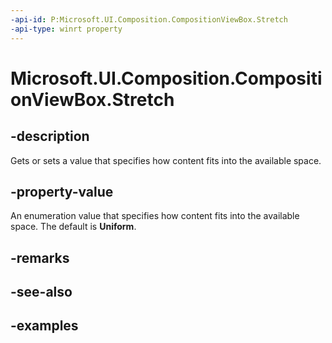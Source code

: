 ```yaml
---
-api-id: P:Microsoft.UI.Composition.CompositionViewBox.Stretch
-api-type: winrt property
---
```


<!-- Property syntax.
public CompositionStretch Stretch { get;  set; }
-->

# Microsoft.UI.Composition.CompositionViewBox.Stretch

## -description

Gets or sets a value that specifies how content fits into the available space.

## -property-value

An enumeration value that specifies how content fits into the available space. The default is **Uniform**.

## -remarks

## -see-also

## -examples

